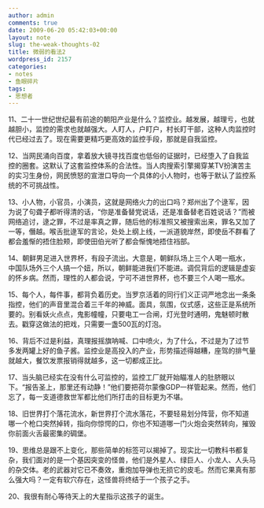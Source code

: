 ```yaml
---
author: admin
comments: true
date: 2009-06-20 05:42:03+00:00
layout: note
slug: the-weak-thoughts-02
title: 微弱的看法2
wordpress_id: 2157
categories:
- notes
- 鱼眼碎片
tags:
- 思想者
---
```


11、二十一世纪世纪最有前途的朝阳产业是什么？监控业。越发展，越理亏，也就越胆小，监控的需求也就越强大。人盯人，户盯户，村长盯干部，这种人肉监控时代已经过去了。现在需要更精巧更高效的监控手段，那就是自我监控。

12、当网民涌向百度，拿着放大镜寻找百度也低俗的证据时，已经堕入了自我监控的圈套。这默认了这套监控体系的合法性。当人肉搜索引擎揭穿某TV扮演苦主的实习生身份，网民愤怒的宣泄口导向一个具体的小人物时，也等于默认了监控系统的不可挑战性。

13、小人物，小官员，小演员，这就是网络火力的出口吗？郑州出了个逯军，因为说了句聋子都听得清的话，“你是准备替党说话，还是准备替老百姓说话？”而被网络追讨，逯之罪，不过是率真之罪，随后他的标准照又被搜索出来，罪名又加了一等，僭越。喉舌批逯军的言论，处处上纲上线，一派道貌岸然，即使岳不群看了都会羞惭的捂住脸颊，即使田伯光听了都会惭愧地捂住裆部。

14、朝鲜男足进入世界杯，有段子流出。大意是，朝鲜队场上三个人喝一瓶水，中国队场外三个人搞一个妞，所以，朝鲜能进我们不能进。调侃背后的逻辑是虚妄的怀乡病。然而，理性的人都会说，宁可不进世界杯，也不要三个人喝一瓶水。

15、每个人，每件事，都背负着历史。当罗京活着的同行们义正词严地念出一条条指控，他们的声音里混合着三千年的神威。面具，氛围，仪式感，这些正是系统所要的。别看妖火点点，鬼影幢幢，只要电工一合闸，灯光登时通明，鬼魅顿时散去。戳穿这做法的把戏，只需要一盏500瓦的灯泡。

16、背后不过是利益，真理报摇旗呐喊、口中喷火，为了什么，不过是为了过节多发两罐上好的鱼子酱。监控业是高投入的产业，形势描述得越糟，座驾的排气量就越大，餐饮发票报销得就越多，这一切都成正比。

17、当头脑已经实在没有什么可监控的，监控工厂就开始瞄准人的肚脐眼以下。“报告圣上，那里还有动静！”他们要把荷尔蒙像GDP一样管起来。然而，他们忘了，每一支道德救世军都比他们所打击的目标更为不堪。

18、旧世界打个落花流水，新世界打个流水落花，不要轻易划分阵营，你不知道哪一个枪口突然掉转，指向你惊愕的口，你也不知道哪一门火炮会突然转向，摧毁你前面火舌最密集的碉堡。

19、思维总是跟不上变化，那些简单的标签可以揭掉了。现实比一切教科书都复杂，我们面对的是一个基因突变的怪兽，他们是外星人、绿巨人、小龙人、人头马的杂交体。老的武器对它已不奏效，重炮加导弹也无损它的皮毛。然而它果真有那么强大吗？一定有软穴存在，这怪兽将终结于一个孩子之手。

20、我很有耐心等待天上的大星指示这孩子的诞生。


